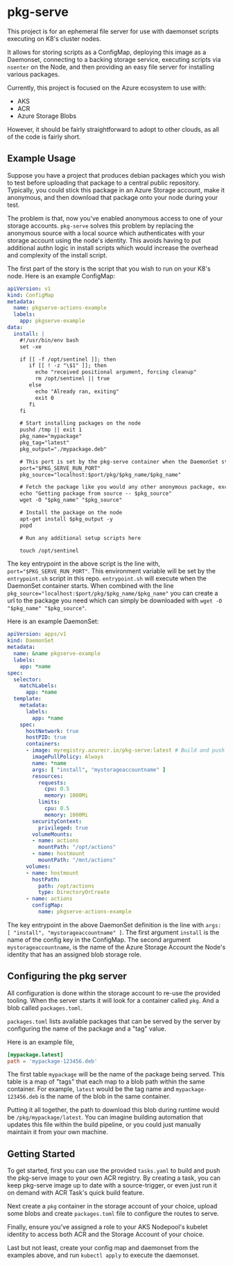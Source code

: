 # pkg-serve

This project is for an ephemeral file server for use with daemonset scripts executing on K8's cluster nodes.

It allows for storing scripts as a ConfigMap, deploying this image as a Daemonset, connecting to a backing storage service,
executing scripts via `nsenter` on the Node, and then providing an easy file server for installing various packages.

Currently, this project is focused on the Azure ecosystem to use with:

- AKS
- ACR
- Azure Storage Blobs

However, it should be fairly straightforward to adopt to other clouds, as all of the code is fairly short.

## Example Usage

Suppose you have a project that produces debian packages which you wish to test before uploading that package to a central public
repository. Typically, you could stick this package in an Azure Storage account, make it anonymous, and then download that package
onto your node during your test.

The problem is that, now you've enabled anonymous access to one of your storage accounts. `pkg-serve` solves this problem by replacing
the anonymous source with a local source which authenticates with your storage account using the node's identity. This avoids having to
put additional authn logic in install scripts which would increase the overhead and complexity of the install script.

The first part of the story is the script that you wish to run on your K8's node. Here is an example ConfigMap:

```yaml
apiVersion: v1
kind: ConfigMap
metadata:
  name: pkgserve-actions-example
  labels:
    app: pkgserve-example
data:
  install: |
    #!/usr/bin/env bash
    set -xe

    if [[ -f /opt/sentinel ]]; then
       if [[ ! -z "\$1" ]]; then
         echo "received positional argument, forcing cleanup"
         rm /opt/sentinel || true
       else
         echo "Already ran, exiting"
         exit 0
       fi
    fi

    # Start installing packages on the node
    pushd /tmp || exit 1
    pkg_name="mypackage"
    pkg_tag="latest"
    pkg_output="./mypackage.deb"

    # This port is set by the pkg-serve container when the DaemonSet starts
    port="$PKG_SERVE_RUN_PORT"
    pkg_source="localhost:$port/pkg/$pkg_name/$pkg_name"

    # Fetch the package like you would any other anonymous package, except this request will never leave the network
    echo "Getting package from source -- $pkg_source"
    wget -O "$pkg_name" "$pkg_source"

    # Install the package on the node
    apt-get install $pkg_output -y
    popd

    # Run any additional setup scripts here

    touch /opt/sentinel
```

The key entrypoint in the above script is the line with, `port="$PKG_SERVE_RUN_PORT"`. This environment variable will be set by the `entrypoint.sh` script
in this repo. `entrypoint.sh` will execute when the DaemonSet container starts. When combined with the line `pkg_source="localhost:$port/pkg/$pkg_name/$pkg_name"` you can
create a url to the package you need which can simply be downloaded with `wget -O "$pkg_name" "$pkg_source"`.

Here is an example DaemonSet:

```yaml
apiVersion: apps/v1
kind: DaemonSet
metadata:
  name: &name pkgserve-example
  labels:
    app: *name
spec:
  selector:
    matchLabels:
      app: *name
  template:
    metadata:
      labels:
        app: *name
    spec:
      hostNetwork: true
      hostPID: true
      containers:
      - image: myregistry.azurecr.io/pkg-serve:latest # Build and push your own version of this image w/ the provided tasks.yaml file
        imagePullPolicy: Always
        name: *name
        args: [ "install", "mystorageaccountname" ]
        resources:
          requests:
            cpu: 0.5
            memory: 1000Mi
          limits:
            cpu: 0.5
            memory: 1000Mi
        securityContext:
          privileged: true
        volumeMounts:
        - name: actions
          mountPath: "/opt/actions"
        - name: hostmount
          mountPath: "/mnt/actions"
      volumes:
      - name: hostmount
        hostPath:
          path: /opt/actions
          type: DirectoryOrCreate
      - name: actions
        configMap:
          name: pkgserve-actions-example
```

The key entrypoint in the above DaemonSet definition is the line with `args: [ "install", "mystorageaccountname" ]`. The first argument `install` is the name of the config key
in the ConfigMap. The second argument `mystorageaccountname`, is the name of the Azure Storage Account the Node's identity that has an assigned blob storage role.

## Configuring the pkg server

All configuration is done within the storage account to re-use the provided tooling. When the server starts it will look for a container called `pkg`. And a blob called `packages.toml`.

`packages.toml` lists available packages that can be served by the server by configuring the name of the package and a "tag" value.

Here is an example file,

```toml
[mypackage.latest]
path = 'mypackage-123456.deb'
```

The first table `mypackage` will be the name of the package being served. This table is a map of "tags" that each map to a blob path within the same container.
For example, `latest` would be the tag name and `mypackage-123456.deb` is the name of the blob in the same container.

Putting it all together, the path to download this blob during runtime would be `/pkg/mypackage/latest`. You can imagine building automation that updates this file
within the build pipeline, or you could just manually maintain it from your own machine.

## Getting Started

To get started, first you can use the provided `tasks.yaml` to build and push the pkg-serve image to your own ACR registry. By creating a task, you can keep pkg-serve
image up to date with a source-trigger, or even just run it on demand with ACR Task's quick build feature.

Next create a `pkg` container in the storage account of your choice, upload some blobs and create `packages.toml` file to configure the routes to serve.

Finally, ensure you've assigned a role to your AKS Nodepool's kubelet identity to access both ACR and the Storage Account of your choice.

Last but not least, create your config map and daemonset from the examples above, and run `kubectl apply` to execute the daemonset.
